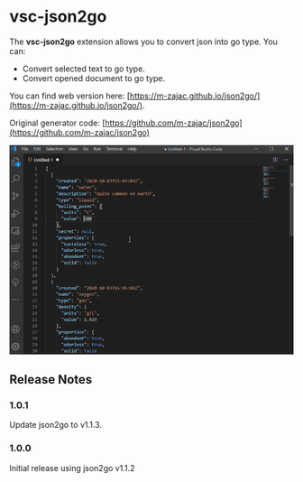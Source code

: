 # vsc-json2go

The **vsc-json2go** extension allows you to convert json into go type. You can:

- Convert selected text to go type.
- Convert opened document to go type.

You can find web version here: [https://m-zajac.github.io/json2go/](https://m-zajac.github.io/json2go/).

Original generator code: [https://github.com/m-zajac/json2go](https://github.com/m-zajac/json2go)

![example](./docs/img/vsc-json2go.gif)

## Release Notes

### 1.0.1

Update json2go to v1.1.3.

### 1.0.0

Initial release using json2go v1.1.2
